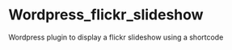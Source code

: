 Wordpress_flickr_slideshow
==========================

Wordpress plugin to display a flickr slideshow using a shortcode
